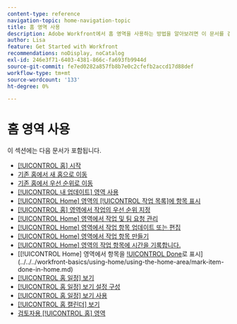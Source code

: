 ```yaml
---
content-type: reference
navigation-topic: home-navigation-topic
title: 홈 영역 사용
description: Adobe Workfront에서 홈 영역을 사용하는 방법을 알아보려면 이 문서를 검토하십시오.
author: Lisa
feature: Get Started with Workfront
recommendations: noDisplay, noCatalog
exl-id: 246e3f71-6403-4381-866c-fa693fb9944d
source-git-commit: fe7ed0282a857fb8b7e0c2cfefb2accd17d88def
workflow-type: tm+mt
source-wordcount: '133'
ht-degree: 0%

---
```


# 홈 영역 사용

이 섹션에는 다음 문서가 포함됩니다.

* [[!UICONTROL 홈] 시작](../../../workfront-basics/using-home/using-the-home-area/get-started-with-home.md)
* [기존 홈에서 새 홈으로 이동](/help/quicksilver/workfront-basics/using-home/new-home/move-to-new-home.md)
* [기존 홈에서 우선 순위로 이동](/help/quicksilver/workfront-basics/priorities/move-from-legacy-home-to-priorities.md)
* [[!UICONTROL 내 업데이트] 영역 사용](../../../workfront-basics/using-home/using-the-home-area/my-updates-area.md)
* [[!UICONTROL Home] 영역의 [!UICONTROL 작업 목록]에 항목 표시](../../../workfront-basics/using-home/using-the-home-area/display-items-in-home-work-list.md)
* [[!UICONTROL 홈] 영역에서 작업의 우선 순위 지정](../../../workfront-basics/using-home/using-the-home-area/prioritize-work-in-home.md)
* [[!UICONTROL Home] 영역에서 작업 및 팀 요청 관리](../../../workfront-basics/using-home/using-the-home-area/manage-work-and-team-requests-home.md)
* [[!UICONTROL Home] 영역에서 작업 항목 업데이트 또는 편집](../../../workfront-basics/using-home/using-the-home-area/update-and-edit-work-item-home.md)
* [[!UICONTROL Home] 영역에서 작업 항목 만들기](../../../workfront-basics/using-home/using-the-home-area/create-work-items-in-home.md)
* [[!UICONTROL Home] 영역의 작업 항목에 시간을 기록합니다.](../../../workfront-basics/using-home/using-the-home-area/log-time-on-work-item-in-home.md)
* [[!UICONTROL Home] 영역에서 항목을 [!UICONTROL Done](으)로 표시](../../../workfront-basics/using-home/using-the-home-area/mark-item-done-in-home.md)
* [[!UICONTROL 홈 일정] 보기](../../../workfront-basics/using-home/using-the-home-area/home-calendar-view.md)
* [[!UICONTROL 홈 일정] 보기 설정 구성](../../../workfront-basics/using-home/using-the-home-area/configure-home-calendar-view.md)
* [[!UICONTROL 홈 일정] 보기 사용](../../../workfront-basics/using-home/using-the-home-area/use-home-calendar-view.md)
* [[!UICONTROL 홈 캘린더] 보기](../../../workfront-basics/using-home/using-the-home-area/view-home-calendar.md)
* [검토자용 [!UICONTROL 홈] 영역](../../../workfront-basics/using-home/using-the-home-area/home-for-reviewers.md)
